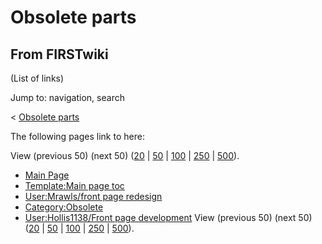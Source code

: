 # Obsolete parts

## From FIRSTwiki

(List of links)

Jump to: navigation, search

< [Obsolete parts](/index.php?title=Obsolete_parts&redirect=no "Obsolete
parts")

The following pages link to here:

View (previous 50) (next 50) ([20](/index.php?title=Special:Whatlinkshere/Obsolete_parts&limit=20&from=0 "Special:Whatlinkshere/Obsolete parts") | [50](/index.php?title=Special:Whatlinkshere/Obsolete_parts&limit=50&from=0 "Special:Whatlinkshere/Obsolete parts") | [100](/index.php?title=Special:Whatlinkshere/Obsolete_parts&limit=100&from=0 "Special:Whatlinkshere/Obsolete parts") | [250](/index.php?title=Special:Whatlinkshere/Obsolete_parts&limit=250&from=0 "Special:Whatlinkshere/Obsolete parts") | [500](/index.php?title=Special:Whatlinkshere/Obsolete_parts&limit=500&from=0 "Special:Whatlinkshere/Obsolete parts")).

- [Main Page](Main_Page "Main Page")
- [Template:Main page toc](Template:Main_page_toc "Template:Main page toc")
- [User:Mrawls/front page redesign](User:Mrawls/front_page_redesign "User:Mrawls/front page redesign")
- [Category:Obsolete](Category:Obsolete "Category:Obsolete")
- [User:Hollis1138/Front page development](User:Hollis1138/Front_page_development "User:Hollis1138/Front page development") View (previous 50) (next 50) ([20](/index.php?title=Special:Whatlinkshere/Obsolete_parts&limit=20&from=0 "Special:Whatlinkshere/Obsolete parts") | [50](/index.php?title=Special:Whatlinkshere/Obsolete_parts&limit=50&from=0 "Special:Whatlinkshere/Obsolete parts") | [100](/index.php?title=Special:Whatlinkshere/Obsolete_parts&limit=100&from=0 "Special:Whatlinkshere/Obsolete parts") | [250](/index.php?title=Special:Whatlinkshere/Obsolete_parts&limit=250&from=0 "Special:Whatlinkshere/Obsolete parts") | [500](/index.php?title=Special:Whatlinkshere/Obsolete_parts&limit=500&from=0 "Special:Whatlinkshere/Obsolete parts")).

